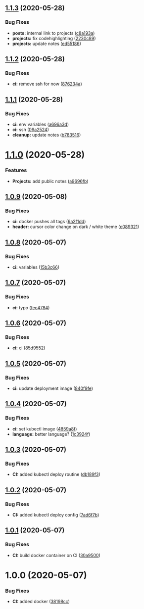 ## [1.1.3](https://gitlab.crudus.no/websites/kaldheim.org-gatsby/compare/v1.1.2...v1.1.3) (2020-05-28)


### Bug Fixes

* **posts:** internal link to projects ([c8a193a](https://gitlab.crudus.no/websites/kaldheim.org-gatsby/commit/c8a193aa1e0ca57d7c91bf1d918ed7454ae2d3a8))
* **projects:** fix codehighlighting ([2230c89](https://gitlab.crudus.no/websites/kaldheim.org-gatsby/commit/2230c89752020d3363f0e875d44fb73d73cc07f8))
* **projects:** update notes ([ed55186](https://gitlab.crudus.no/websites/kaldheim.org-gatsby/commit/ed551860322f454b9f4f9543866a8e0b086ddf7d))

## [1.1.2](https://gitlab.crudus.no/websites/kaldheim.org-gatsby/compare/v1.1.1...v1.1.2) (2020-05-28)


### Bug Fixes

* **ci:** remove ssh for now ([876234a](https://gitlab.crudus.no/websites/kaldheim.org-gatsby/commit/876234a3f125e47668cbf164573a474eb05cfed8))

## [1.1.1](https://gitlab.crudus.no/websites/kaldheim.org-gatsby/compare/v1.1.0...v1.1.1) (2020-05-28)


### Bug Fixes

* **ci:** env variables ([a696a3d](https://gitlab.crudus.no/websites/kaldheim.org-gatsby/commit/a696a3d4cbd37a3c50ac13d55004ee77fa334230))
* **ci:** ssh ([09a2524](https://gitlab.crudus.no/websites/kaldheim.org-gatsby/commit/09a2524a55f52d3775c3c729eea6bb968a63904d))
* **cleanup:** update notes ([b783516](https://gitlab.crudus.no/websites/kaldheim.org-gatsby/commit/b783516f98f07ece655b7a32d6167a51e9bbf418))

# [1.1.0](https://gitlab.crudus.no/websites/kaldheim.org-gatsby/compare/v1.0.9...v1.1.0) (2020-05-28)


### Features

* **Projects:** add public notes ([a9696fb](https://gitlab.crudus.no/websites/kaldheim.org-gatsby/commit/a9696fb871dcf0fb0cf4537f2b2cad86f3a082d1))

## [1.0.9](https://gitlab.crudus.no/websites/kaldheim.org-gatsby/compare/v1.0.8...v1.0.9) (2020-05-08)


### Bug Fixes

* **ci:** docker pushes all tags ([6a2f1dd](https://gitlab.crudus.no/websites/kaldheim.org-gatsby/commit/6a2f1ddf1dd131d131c754308d75537edc7dea42))
* **header:** cursor color change on dark / white theme ([c089321](https://gitlab.crudus.no/websites/kaldheim.org-gatsby/commit/c089321936a99c735ab3126ccb154952d2508732))

## [1.0.8](https://gitlab.crudus.no/websites/kaldheim.org-gatsby/compare/v1.0.7...v1.0.8) (2020-05-07)


### Bug Fixes

* **ci:** variables ([15b3c66](https://gitlab.crudus.no/websites/kaldheim.org-gatsby/commit/15b3c66aa06d1044612e27aabc5f9ee52f346949))

## [1.0.7](https://gitlab.crudus.no/websites/kaldheim.org-gatsby/compare/v1.0.6...v1.0.7) (2020-05-07)


### Bug Fixes

* **ci:** typo ([fec4784](https://gitlab.crudus.no/websites/kaldheim.org-gatsby/commit/fec47841affa15cbe39cad027bc60774797d20d1))

## [1.0.6](https://gitlab.crudus.no/websites/kaldheim.org-gatsby/compare/v1.0.5...v1.0.6) (2020-05-07)


### Bug Fixes

* **ci:** ci ([85d9552](https://gitlab.crudus.no/websites/kaldheim.org-gatsby/commit/85d95524af2d08ec5934aa2d73d97dd07b30cf42))

## [1.0.5](https://gitlab.crudus.no/websites/kaldheim.org-gatsby/compare/v1.0.4...v1.0.5) (2020-05-07)


### Bug Fixes

* **ci:** update deployment image ([840f9fe](https://gitlab.crudus.no/websites/kaldheim.org-gatsby/commit/840f9fe6471bb1657a78e6e00b55ea0249d13cba))

## [1.0.4](https://gitlab.crudus.no/websites/kaldheim.org-gatsby/compare/v1.0.3...v1.0.4) (2020-05-07)


### Bug Fixes

* **ci:** set kubectl image ([4859a8f](https://gitlab.crudus.no/websites/kaldheim.org-gatsby/commit/4859a8f1fe0e220ca68a07160678c11922a04d2a))
* **language:** better language? ([1c3924f](https://gitlab.crudus.no/websites/kaldheim.org-gatsby/commit/1c3924f40b03432835a0c2aea5730d4b5a075690))

## [1.0.3](https://gitlab.crudus.no/websites/kaldheim.org-gatsby/compare/v1.0.2...v1.0.3) (2020-05-07)


### Bug Fixes

* **CI:** added kubectl deploy routine ([db189f3](https://gitlab.crudus.no/websites/kaldheim.org-gatsby/commit/db189f33fc631e117f5e7229eaa97d0a4e0bf553))

## [1.0.2](https://gitlab.crudus.no/websites/kaldheim.org-gatsby/compare/v1.0.1...v1.0.2) (2020-05-07)


### Bug Fixes

* **CI:** added kubectl deploy config ([7ad6f7b](https://gitlab.crudus.no/websites/kaldheim.org-gatsby/commit/7ad6f7b7910e68283ab04bf4524a68e9b134ee1f))

## [1.0.1](https://gitlab.crudus.no/websites/kaldheim.org-gatsby/compare/v1.0.0...v1.0.1) (2020-05-07)


### Bug Fixes

* **CI:** build docker container on CI ([30a9500](https://gitlab.crudus.no/websites/kaldheim.org-gatsby/commit/30a95009fe4bacf69ae9f2264442500faacde9c3))

# 1.0.0 (2020-05-07)


### Bug Fixes

* **CI:** added docker ([38198cc](https://gitlab.crudus.no/websites/kaldheim.org-gatsby/commit/38198cc29f915992242c8a3c56b14944252b2d48))
